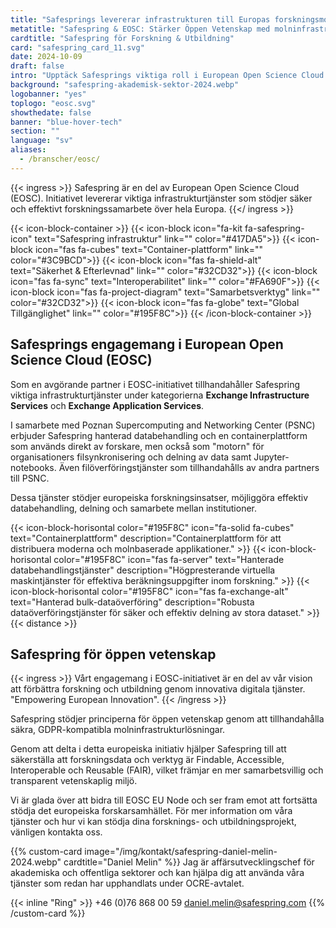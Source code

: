 ```yaml
---
title: "Safesprings levererar infrastrukturen till Europas forskningsmoln"
metatitle: "Safespring & EOSC: Stärker Öppen Vetenskap med molninfrastrukturlösningar"
cardtitle: "Safespring för Forskning & Utbildning"
card: "safespring_card_11.svg"
date: 2024-10-09
draft: false
intro: "Upptäck Safesprings viktiga roll i European Open Science Cloud initiativet, som tillhandahåller managerad databehandling, containrar, datatransfer och filsynkroniseringstjänster för att stödja öppen vetenskap och forskningssamarbete över hela Europa."
background: "safespring-akademisk-sektor-2024.webp"
logobanner: "yes"
toplogo: "eosc.svg"
showthedate: false
banner: "blue-hover-tech"
section: ""
language: "sv"
aliases:
  - /branscher/eosc/
---
```


{{< ingress >}}
Safespring är en del av European Open Science Cloud (EOSC). Initiativet levererar viktiga infrastrukturtjänster som stödjer säker och effektivt forskningssamarbete över hela Europa.
{{</ ingress >}}

{{< icon-block-container >}}
{{< icon-block icon="fa-kit fa-safespring-icon" text="Safespring infrastruktur" link="" color="#417DA5">}}
{{< icon-block icon="fas fa-cubes" text="Container-plattform" link="" color="#3C9BCD">}}
{{< icon-block icon="fas fa-shield-alt" text="Säkerhet & Efterlevnad" link="" color="#32CD32">}}
{{< icon-block icon="fas fa-sync" text="Interoperabilitet" link="" color="#FA690F">}}
{{< icon-block icon="fas fa-project-diagram" text="Samarbetsverktyg" link="" color="#32CD32">}}
{{< icon-block icon="fas fa-globe" text="Global Tillgänglighet" link="" color="#195F8C">}}
{{< /icon-block-container >}}

## Safesprings engagemang i European Open Science Cloud (EOSC)

Som en avgörande partner i EOSC-initiativet tillhandahåller Safespring viktiga infrastrukturtjänster under kategorierna **Exchange Infrastructure Services** och **Exchange Application Services**.

I samarbete med Poznan Supercomputing and Networking Center (PSNC) erbjuder Safespring hanterad databehandling och en containerplattform som används direkt av forskare, men också som "motorn" för organisationers filsynkronisering och delning av data samt Jupyter-notebooks. Även filöverföringstjänster som tillhandahålls av andra partners till PSNC.

Dessa tjänster stödjer europeiska forskningsinsatser, möjliggöra effektiv databehandling, delning och samarbete mellan institutioner.

{{< icon-block-horisontal color="#195F8C" icon="fa-solid fa-cubes" text="Containerplattform" description="Containerplattform för att distribuera moderna och molnbaserade applikationer." >}}
{{< icon-block-horisontal color="#195F8C" icon="fas fa-server" text="Hanterade databehandlingstjänster" description="Högpresterande virtuella maskintjänster för effektiva beräkningsuppgifter inom forskning." >}}
{{< icon-block-horisontal color="#195F8C" icon="fas fa-exchange-alt" text="Hanterad bulk-dataöverföring" description="Robusta dataöverföringstjänster för säker och effektiv delning av stora dataset." >}}
{{< distance >}}

## Safespring för öppen vetenskap

{{< ingress >}}
Vårt engagemang i EOSC-initiativet är en del av vår vision att förbättra forskning och utbildning genom innovativa digitala tjänster. "Empowering European Innovation".
{{< /ingress >}}

Safespring stödjer principerna för öppen vetenskap genom att tillhandahålla säkra, GDPR-kompatibla molninfrastrukturlösningar.

Genom att delta i detta europeiska initiativ hjälper Safespring till att säkerställa att forskningsdata och verktyg är Findable, Accessible, Interoperable och Reusable (FAIR), vilket främjar en mer samarbetsvillig och transparent vetenskaplig miljö.

Vi är glada över att bidra till EOSC EU Node och ser fram emot att fortsätta stödja det europeiska forskarsamhället. För mer information om våra tjänster och hur vi kan stödja dina forsknings- och utbildningsprojekt, vänligen kontakta oss.

{{% custom-card image="/img/kontakt/safespring-daniel-melin-2024.webp" cardtitle="Daniel Melin" %}}
Jag är affärsutvecklingschef för akademiska och offentliga sektorer och kan hjälpa dig att använda våra tjänster som redan har upphandlats under OCRE-avtalet.

{{< inline "Ring" >}} +46 (0)76 868 00 59
[daniel.melin@safespring.com](mailto:daniel.melin@safespring.com)
{{% /custom-card %}}
